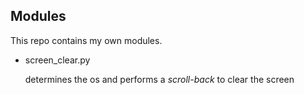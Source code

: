 ## Modules

This repo contains my own modules.


- screen_clear.py

    determines the os and performs a _scroll-back_ to clear the screen


